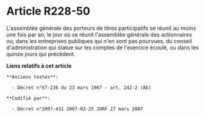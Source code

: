 # Article R228-50

L'assemblée générale des porteurs de titres participatifs se réunit au moins une fois par an, le jour où se réunit
l'assemblée générale des actionnaires ou, dans les entreprises publiques qui n'en sont pas pourvues, du conseil
d'administration qui statue sur les comptes de l'exercice écoulé, ou dans les quinze jours qui précèdent.

**Liens relatifs à cet article**

	**Anciens textes**:

	  - Décret n°67-236 du 23 mars 1967 - art. 242-2 (Ab)

	**Codifié par**:

	  - Décret n°2007-431 2007-03-25 JORF 27 mars 2007
